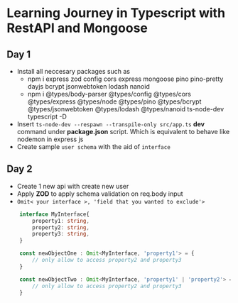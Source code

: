 # Learning Journey in Typescript with RestAPI and Mongoose

## Day 1 
- Install all neccesary packages such as 
    * npm i express zod config cors express mongoose pino pino-pretty dayjs bcrypt jsonwebtoken lodash nanoid
    * npm i @types/body-parser @types/config @types/cors @types/express @types/node @types/pino @types/bcrypt @types/jsonwebtoken @types/lodash @types/nanoid ts-node-dev typescript -D
- Insert `ts-node-dev --respawn --transpile-only src/app.ts` **dev** command under **package.json** script. Which is equivalent to behave like      nodemon in express js
- Create sample `user schema` with the aid of `interface`

## Day 2
- Create 1 new api with create new user
- Apply **ZOD** to apply schema validation on req.body input
- `Omit< your interface >, 'field that you wanted to exclude'>`
```ts
    interface MyInterface{
        property1: string,
        property2: string,
        property3: string,
    }

    const newObjectOne : Omit<MyInterface, 'property1'> = {
        // only allow to access property2 and property3
    }

    const newObjectTwo : Omit<MyInterface, 'property1' | 'property2'> = {
        // only allow to access property2 and property3
    }

```

